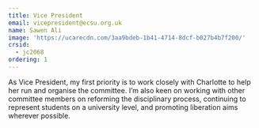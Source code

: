 ```yaml
---
title: Vice President
email: vicepresident@ecsu.org.uk
name: Sawen Ali
image: 'https://ucarecdn.com/3aa9bdeb-1b41-4714-8dcf-b027b4b7f200/'
crsid:
  - jc2068
ordering: 1
---
```

As Vice President, my first priority is to work closely with Charlotte to help her run and organise the committee. I’m also keen on working with other committee members on reforming the disciplinary process, continuing to represent students on a university level, and promoting liberation aims wherever possible.
